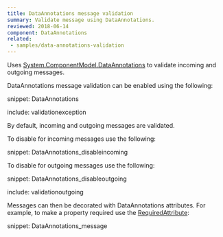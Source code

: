 ```yaml
---
title: DataAnnotations message validation
summary: Validate message using DataAnnotations.
reviewed: 2018-06-14
component: DataAnnotations
related:
 - samples/data-annotations-validation
---
```


Uses [System.ComponentModel.DataAnnotations](https://msdn.microsoft.com/en-us/library/cc490428) to validate incoming and outgoing messages.

DataAnnotations message validation can be enabled using the following:

snippet: DataAnnotations

include: validationexception

By default, incoming and outgoing messages are validated.

To disable for incoming messages use the following:

snippet: DataAnnotations_disableincoming

To disable for outgoing messages use the following:

snippet: DataAnnotations_disableoutgoing

include: validationoutgoing

Messages can then be decorated with DataAnnotations attributes. For example, to make a property required use the [RequiredAttribute](https://msdn.microsoft.com/en-us/library/system.componentmodel.dataannotations.requiredattribute.aspx):

snippet: DataAnnotations_message